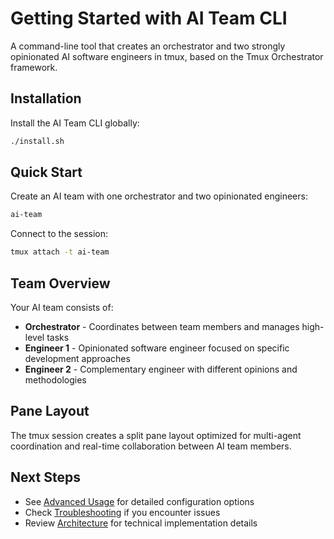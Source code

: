 # Getting Started with AI Team CLI

A command-line tool that creates an orchestrator and two strongly opinionated AI software engineers in tmux, based on the Tmux Orchestrator framework.

## Installation

Install the AI Team CLI globally:

```bash
./install.sh
```

## Quick Start

Create an AI team with one orchestrator and two opinionated engineers:

```bash
ai-team
```

Connect to the session:
```bash
tmux attach -t ai-team
```

## Team Overview

Your AI team consists of:
- **Orchestrator** - Coordinates between team members and manages high-level tasks
- **Engineer 1** - Opinionated software engineer focused on specific development approaches
- **Engineer 2** - Complementary engineer with different opinions and methodologies

## Pane Layout

The tmux session creates a split pane layout optimized for multi-agent coordination and real-time collaboration between AI team members.

## Next Steps

- See [Advanced Usage](advanced-usage.md) for detailed configuration options
- Check [Troubleshooting](../maintainer/troubleshooting.md) if you encounter issues
- Review [Architecture](../developer/CLAUDE.md) for technical implementation details
